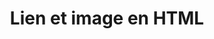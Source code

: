 ---
layout : partie
title : Lien et image en HTML
slug : 
description : ""
image : 
in_book: false
order : 11
---